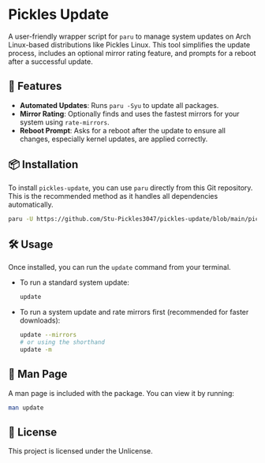 # Pickles Update

A user-friendly wrapper script for `paru` to manage system updates on Arch Linux-based distributions like Pickles Linux. This tool simplifies the update process, includes an optional mirror rating feature, and prompts for a reboot after a successful update.

## 🚀 Features

- **Automated Updates**: Runs `paru -Syu` to update all packages.
- **Mirror Rating**: Optionally finds and uses the fastest mirrors for your system using `rate-mirrors`.
- **Reboot Prompt**: Asks for a reboot after the update to ensure all changes, especially kernel updates, are applied correctly.

## 📦 Installation

To install `pickles-update`, you can use `paru` directly from this Git repository. This is the recommended method as it handles all dependencies automatically.

```bash
paru -U https://github.com/Stu-Pickles3047/pickles-update/blob/main/pickles-update-1.0.0-2-any.pkg.tar.zst
```

## 🛠 Usage

Once installed, you can run the `update` command from your terminal.

- To run a standard system update:
  ```bash
  update
  ```

- To run a system update and rate mirrors first (recommended for faster downloads):
  ```bash
  update --mirrors
  # or using the shorthand
  update -m
  ```

## 📄 Man Page

A man page is included with the package. You can view it by running:

```bash
man update
```

## 📜 License

This project is licensed under the Unlicense.
